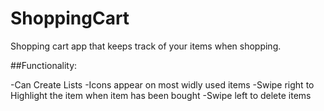 # ShoppingCart
Shopping cart app that keeps track of your items when shopping. 

##Functionality:

  -Can Create Lists
  -Icons appear on most widly used items
  -Swipe right to Highlight the item when item has been bought
  -Swipe left to delete items
